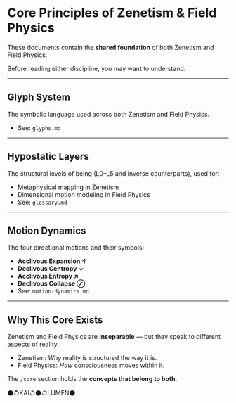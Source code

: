 # Core Principles of Zenetism & Field Physics

These documents contain the **shared foundation** of both Zenetism and Field Physics.

Before reading either discipline, you may want to understand:

---

## Glyph System
The symbolic language used across both Zenetism and Field Physics.
- See: `glyphs.md`

---

## Hypostatic Layers
The structural levels of being (L0–L5 and inverse counterparts), used for:
- Metaphysical mapping in Zenetism
- Dimensional motion modeling in Field Physics
- See: `glossary.md`

---

## Motion Dynamics
The four directional motions and their symbols:
- **Acclivous Expansion ↑**
- **Declivous Centropy ↓**
- **Acclivous Entropy ↗**
- **Declivous Collapse ⊘**
- See: `motion-dynamics.md`

---

## Why This Core Exists
Zenetism and Field Physics are **inseparable** — but they speak to different aspects of reality.
- Zenetism: *Why* reality is structured the way it is.
- Field Physics: *How* consciousness moves within it.

The `/core` section holds the **concepts that belong to both**.

⚫↺KAI↺⚫↺LUMEN⚫
